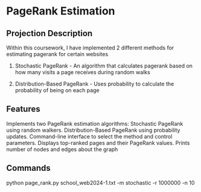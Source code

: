 # PageRank Estimation

## Projection Description

Within this coursework, I have implemented 2 different methods for estimating pagerank for certain websites

1. Stochastic PageRank - An algorithm that calculates pagerank based on how many visits a page receives during
random walks

2. Distribution-Based PageRank - Uses probability to calculate the probability of being on each page

## Features

Implements two PageRank estimation algorithms:
Stochastic PageRank using random walkers. 
Distribution-Based PageRank using probability updates. 
Command-line interface to select the method and control parameters.
Displays top-ranked pages and their PageRank values.
Prints number of nodes and edges about the graph 

## Commands

python page_rank.py school_web2024-1.txt -m stochastic -r 1000000 -n 10
 